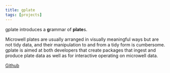```yaml
---
title: gplate
tags: [projects]
---
```


gplate introduces a **g**rammar of **plate**s.

Microwell plates are usually arranged in visually meaningful ways but are not tidy data, and their manipulation to and from a tidy form is cumbersome. gplate is aimed at both developers that create packages that ingest and produce plate data as well as for interactive operating on microwell data.

[Github](https://github.com/KaiAragaki/gplate)
